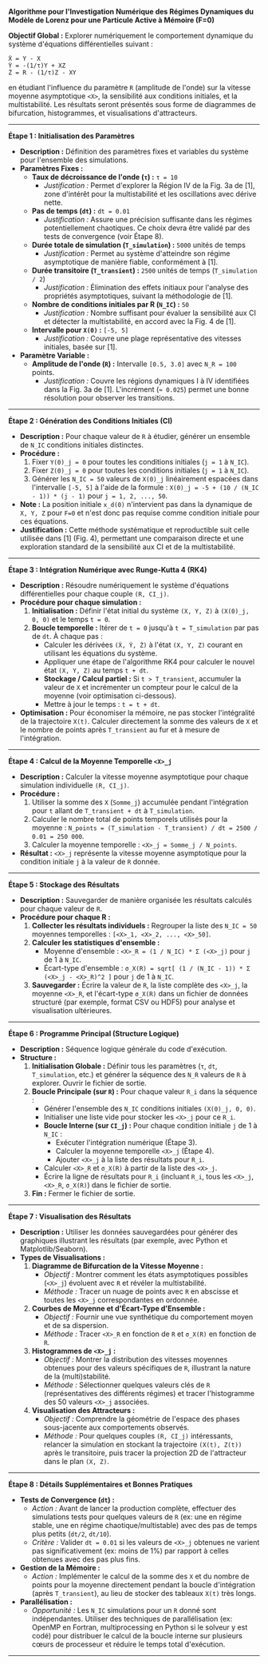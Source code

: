 

**Algorithme pour l'Investigation Numérique des Régimes Dynamiques du Modèle de Lorenz pour une Particule Active à Mémoire (F=0)**

**Objectif Global :**
Explorer numériquement le comportement dynamique du système d'équations différentielles suivant :
```
Ẋ = Y - X
Ẏ = -(1/τ)Y + XZ
Ż = R - (1/τ)Z - XY
```
en étudiant l'influence du paramètre `R` (amplitude de l'onde) sur la vitesse moyenne asymptotique `<X>`, la sensibilité aux conditions initiales, et la multistabilité. Les résultats seront présentés sous forme de diagrammes de bifurcation, histogrammes, et visualisations d'attracteurs.

---

**Étape 1 : Initialisation des Paramètres**

*   **Description :** Définition des paramètres fixes et variables du système pour l'ensemble des simulations.
*   **Paramètres Fixes :**
    *   **Taux de décroissance de l'onde (`τ`) :** `τ = 10`
        *   *Justification :* Permet d'explorer la Région IV de la Fig. 3a de [1], zone d'intérêt pour la multistabilité et les oscillations avec dérive nette.
    *   **Pas de temps (`dt`) :** `dt = 0.01`
        *   *Justification :* Assure une précision suffisante dans les régimes potentiellement chaotiques. Ce choix devra être validé par des tests de convergence (voir Étape 8).
    *   **Durée totale de simulation (`T_simulation`) :** `5000` unités de temps
        *   *Justification :* Permet au système d'atteindre son régime asymptotique de manière fiable, conformément à [1].
    *   **Durée transitoire (`T_transient`) :** `2500` unités de temps (`T_simulation / 2`)
        *   *Justification :* Élimination des effets initiaux pour l'analyse des propriétés asymptotiques, suivant la méthodologie de [1].
    *   **Nombre de conditions initiales par R (`N_IC`) :** `50`
        *   *Justification :* Nombre suffisant pour évaluer la sensibilité aux CI et détecter la multistabilité, en accord avec la Fig. 4 de [1].
    *   **Intervalle pour `X(0)` :** `[-5, 5]`
        *   *Justification :* Couvre une plage représentative des vitesses initiales, basée sur [1].
*   **Paramètre Variable :**
    *   **Amplitude de l'onde (`R`) :** Intervalle `[0.5, 3.0]` avec `N_R = 100` points.
        *   *Justification :* Couvre les régions dynamiques I à IV identifiées dans la Fig. 3a de [1]. L'incrément (`≈ 0.025`) permet une bonne résolution pour observer les transitions.

---

**Étape 2 : Génération des Conditions Initiales (CI)**

*   **Description :** Pour chaque valeur de `R` à étudier, générer un ensemble de `N_IC` conditions initiales distinctes.
*   **Procédure :**
    1.  Fixer `Y(0)_j = 0` pour toutes les conditions initiales (`j = 1` à `N_IC`).
    2.  Fixer `Z(0)_j = 0` pour toutes les conditions initiales (`j = 1` à `N_IC`).
    3.  Générer les `N_IC = 50` valeurs de `X(0)_j` linéairement espacées dans l'intervalle `[-5, 5]` à l'aide de la formule : `X(0)_j = -5 + (10 / (N_IC - 1)) * (j - 1)` pour `j = 1, 2, ..., 50`.
*   **Note :** La position initiale `x_d(0)` n'intervient pas dans la dynamique de `X, Y, Z` pour `F=0` et n'est donc pas requise comme condition initiale pour ces équations.
*   **Justification :** Cette méthode systématique et reproductible suit celle utilisée dans [1] (Fig. 4), permettant une comparaison directe et une exploration standard de la sensibilité aux CI et de la multistabilité.

---

**Étape 3 : Intégration Numérique avec Runge-Kutta 4 (RK4)**

*   **Description :** Résoudre numériquement le système d'équations différentielles pour chaque couple `(R, CI_j)`.
*   **Procédure pour chaque simulation :**
    1.  **Initialisation :** Définir l'état initial du système `(X, Y, Z)` à `(X(0)_j, 0, 0)` et le temps `t = 0`.
    2.  **Boucle temporelle :** Itérer de `t = 0` jusqu'à `t = T_simulation` par pas de `dt`. À chaque pas :
        *   Calculer les dérivées `(Ẋ, Ẏ, Ż)` à l'état `(X, Y, Z)` courant en utilisant les équations du système.
        *   Appliquer une étape de l'algorithme RK4 pour calculer le nouvel état `(X, Y, Z)` au temps `t + dt`.
        *   **Stockage / Calcul partiel :** Si `t > T_transient`, accumuler la valeur de `X` et incrémenter un compteur pour le calcul de la moyenne (voir optimisation ci-dessous).
        *   Mettre à jour le temps : `t = t + dt`.
*   **Optimisation :** Pour économiser la mémoire, ne pas stocker l'intégralité de la trajectoire `X(t)`. Calculer directement la somme des valeurs de `X` et le nombre de points après `T_transient` au fur et à mesure de l'intégration.

---

**Étape 4 : Calcul de la Moyenne Temporelle `<X>_j`**

*   **Description :** Calculer la vitesse moyenne asymptotique pour chaque simulation individuelle `(R, CI_j)`.
*   **Procédure :**
    1.  Utiliser la somme des `X` (`Somme_j`) accumulée pendant l'intégration pour `t` allant de `T_transient + dt` à `T_simulation`.
    2.  Calculer le nombre total de points temporels utilisés pour la moyenne : `N_points = (T_simulation - T_transient) / dt = 2500 / 0.01 = 250 000`.
    3.  Calculer la moyenne temporelle : `<X>_j = Somme_j / N_points`.
*   **Résultat :** `<X>_j` représente la vitesse moyenne asymptotique pour la condition initiale `j` à la valeur de `R` donnée.

---

**Étape 5 : Stockage des Résultats**

*   **Description :** Sauvegarder de manière organisée les résultats calculés pour chaque valeur de `R`.
*   **Procédure pour chaque R :**
    1.  **Collecter les résultats individuels :** Regrouper la liste des `N_IC = 50` moyennes temporelles : `[<X>_1, <X>_2, ..., <X>_50]`.
    2.  **Calculer les statistiques d'ensemble :**
        *   Moyenne d'ensemble : `<X>_R = (1 / N_IC) * Σ (<X>_j)` pour `j` de 1 à `N_IC`.
        *   Écart-type d'ensemble : `σ_X(R) = sqrt[ (1 / (N_IC - 1)) * Σ (<X>_j - <X>_R)^2 ]` pour `j` de 1 à `N_IC`.
    3.  **Sauvegarder :** Écrire la valeur de `R`, la liste complète des `<X>_j`, la moyenne `<X>_R`, et l'écart-type `σ_X(R)` dans un fichier de données structuré (par exemple, format CSV ou HDF5) pour analyse et visualisation ultérieures.

---

**Étape 6 : Programme Principal (Structure Logique)**

*   **Description :** Séquence logique générale du code d'exécution.
*   **Structure :**
    1.  **Initialisation Globale :** Définir tous les paramètres (`τ`, `dt`, `T_simulation`, etc.) et générer la séquence des `N_R` valeurs de `R` à explorer. Ouvrir le fichier de sortie.
    2.  **Boucle Principale (sur `R`) :** Pour chaque valeur `R_i` dans la séquence :
        *   Générer l'ensemble des `N_IC` conditions initiales `(X(0)_j, 0, 0)`.
        *   Initialiser une liste vide pour stocker les `<X>_j` pour ce `R_i`.
        *   **Boucle Interne (sur `CI_j`) :** Pour chaque condition initiale `j` de 1 à `N_IC` :
            *   Exécuter l'intégration numérique (Étape 3).
            *   Calculer la moyenne temporelle `<X>_j` (Étape 4).
            *   Ajouter `<X>_j` à la liste des résultats pour `R_i`.
        *   Calculer `<X>_R` et `σ_X(R)` à partir de la liste des `<X>_j`.
        *   Écrire la ligne de résultats pour `R_i` (incluant `R_i`, tous les `<X>_j`, `<X>_R`, `σ_X(R)`) dans le fichier de sortie.
    3.  **Fin :** Fermer le fichier de sortie.

---

**Étape 7 : Visualisation des Résultats**

*   **Description :** Utiliser les données sauvegardées pour générer des graphiques illustrant les résultats (par exemple, avec Python et Matplotlib/Seaborn).
*   **Types de Visualisations :**
    1.  **Diagramme de Bifurcation de la Vitesse Moyenne :**
        *   *Objectif :* Montrer comment les états asymptotiques possibles (`<X>_j`) évoluent avec `R` et révéler la multistabilité.
        *   *Méthode :* Tracer un nuage de points avec `R` en abscisse et toutes les `<X>_j` correspondantes en ordonnée.
    2.  **Courbes de Moyenne et d'Écart-Type d'Ensemble :**
        *   *Objectif :* Fournir une vue synthétique du comportement moyen et de sa dispersion.
        *   *Méthode :* Tracer `<X>_R` en fonction de `R` et `σ_X(R)` en fonction de `R`.
    3.  **Histogrammes de `<X>_j` :**
        *   *Objectif :* Montrer la distribution des vitesses moyennes obtenues pour des valeurs spécifiques de `R`, illustrant la nature de la (multi)stabilité.
        *   *Méthode :* Sélectionner quelques valeurs clés de `R` (représentatives des différents régimes) et tracer l'histogramme des 50 valeurs `<X>_j` associées.
    4.  **Visualisation des Attracteurs :**
        *   *Objectif :* Comprendre la géométrie de l'espace des phases sous-jacente aux comportements observés.
        *   *Méthode :* Pour quelques couples `(R, CI_j)` intéressants, relancer la simulation en stockant la trajectoire `(X(t), Z(t))` après le transitoire, puis tracer la projection 2D de l'attracteur dans le plan `(X, Z)`.

---

**Étape 8 : Détails Supplémentaires et Bonnes Pratiques**

*   **Tests de Convergence (`dt`) :**
    *   *Action :* Avant de lancer la production complète, effectuer des simulations tests pour quelques valeurs de `R` (ex: une en régime stable, une en régime chaotique/multistable) avec des pas de temps plus petits (`dt/2`, `dt/10`).
    *   *Critère :* Valider `dt = 0.01` si les valeurs de `<X>_j` obtenues ne varient pas significativement (ex: moins de 1%) par rapport à celles obtenues avec des pas plus fins.
*   **Gestion de la Mémoire :**
    *   *Action :* Implémenter le calcul de la somme des `X` et du nombre de points pour la moyenne directement pendant la boucle d'intégration (après `T_transient`), au lieu de stocker des tableaux `X(t)` très longs.
*   **Parallélisation :**
    *   *Opportunité :* Les `N_IC` simulations pour un `R` donné sont indépendantes. Utiliser des techniques de parallélisation (ex: OpenMP en Fortran, multiprocessing en Python si le solveur y est codé) pour distribuer le calcul de la boucle interne sur plusieurs cœurs de processeur et réduire le temps total d'exécution.

---

